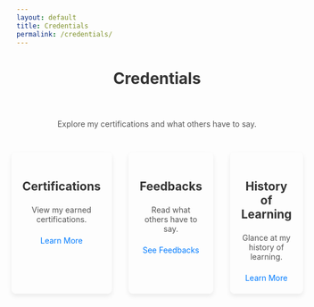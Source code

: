 ```yaml
---
layout: default
title: Credentials
permalink: /credentials/
---
```


<div class="credentials-index-page">
  <h1 style="text-align: center; color: #333; margin-bottom: 2em;">Credentials</h1>
  <p style="text-align: center; color: #555; margin-bottom: 3em;">Explore my certifications and what others have to say.</p>
  <div style="display: flex; justify-content: center; gap: 30px;">
    <div class="credential-box" style="padding: 20px; border-radius: 8px; box-shadow: 0 4px 8px rgba(0, 0, 0, 0.08); transition: transform 0.3s ease-in-out;">
      <h2 style="color: #333; margin-bottom: 1em; text-align: center;">
        <a href="{{ '/credentials/certifications/' | relative_url }}" style="text-decoration: none; color: inherit;">Certifications</a>
      </h2>
      <p style="color: #555; text-align: center;">View my earned certifications.</p>
      <a href="{{ '/credentials/certifications/' | relative_url }}" style="display: block; text-align: center; margin-top: 1.5em; color: #007bff; text-decoration: none; transition: color 0.3s ease;">Learn More</a>
    </div>
    <div class="credential-box" style="padding: 20px; border-radius: 8px; box-shadow: 0 4px 8px rgba(0, 0, 0, 0.08); transition: transform 0.3s ease-in-out;">
      <h2 style="color: #333; margin-bottom: 1em; text-align: center;">
        <a href="{{ '/credentials/feedbacks/' | relative_url }}" style="text-decoration: none; color: inherit;">Feedbacks</a>
      </h2>
      <p style="color: #555; text-align: center;">Read what others have to say.</p>
      <a href="{{ '/credentials/feedbacks/' | relative_url }}" style="display: block; text-align: center; margin-top: 1.5em; color: #007bff; text-decoration: none; transition: color 0.3s ease;">See Feedbacks</a>
    </div>
    <div class="credential-box" style="padding: 20px; border-radius: 8px; box-shadow: 0 4px 8px rgba(0, 0, 0, 0.08); transition: transform 0.3s ease-in-out;">
      <h2 style="color: #333; margin-bottom: 1em; text-align: center;">
        <a href="{{ '/credentials/archives/' | relative_url }}" style="text-decoration: none; color: inherit;">History of Learning</a>
      </h2>
      <p style="color: #555; text-align: center;">Glance at my history of learning.</p>
      <a href="{{ '/credentials/archives/' | relative_url }}" style="display: block; text-align: center; margin-top: 1.5em; color: #007bff; text-decoration: none; transition: color 0.3s ease;">Learn More</a>
    </div>
  </div>
</div>

<style>
  .credential-box:hover {
    transform: translateY(-5px);
    box-shadow: 0 6px 12px rgba(0, 0, 0, 0.12);
  }
  .credential-box a:hover {
    color: #0056b3;
  }
</style>